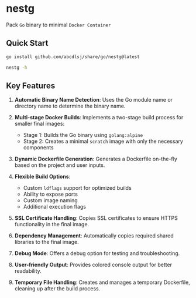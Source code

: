 # nestg

Pack `Go` binary to minimal `Docker Container`

## Quick Start

```bash
go install github.com/abcdlsj/share/go/nestg@latest
```

```bash
nestg -h
```

## Key Features

1. **Automatic Binary Name Detection**: Uses the Go module name or directory name to determine the binary name.

2. **Multi-stage Docker Builds**: Implements a two-stage build process for smaller final images:
   - Stage 1: Builds the Go binary using `golang:alpine`
   - Stage 2: Creates a minimal `scratch` image with only the necessary components

3. **Dynamic Dockerfile Generation**: Generates a Dockerfile on-the-fly based on the project and user inputs.

4. **Flexible Build Options**:
   - Custom `ldflags` support for optimized builds
   - Ability to expose ports
   - Custom image naming
   - Additional execution flags

5. **SSL Certificate Handling**: Copies SSL certificates to ensure HTTPS functionality in the final image.

6. **Dependency Management**: Automatically copies required shared libraries to the final image.

7. **Debug Mode**: Offers a debug option for testing and troubleshooting.

8. **User-friendly Output**: Provides colored console output for better readability.

9. **Temporary File Handling**: Creates and manages a temporary Dockerfile, cleaning up after the build process.

